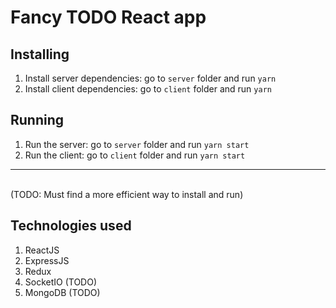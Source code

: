 Fancy TODO React app
=====================

## Installing

1. Install server dependencies: go to `server` folder and run `yarn`
1. Install client dependencies: go to `client` folder and run `yarn`

## Running

1. Run the server: go to `server` folder and run `yarn start`
1. Run the client: go to `client` folder and run `yarn start`
---
<br>
(TODO: Must find a more efficient way to install and run)

## Technologies used

1. ReactJS
2. ExpressJS
4. Redux
3. SocketIO (TODO)
4. MongoDB (TODO)